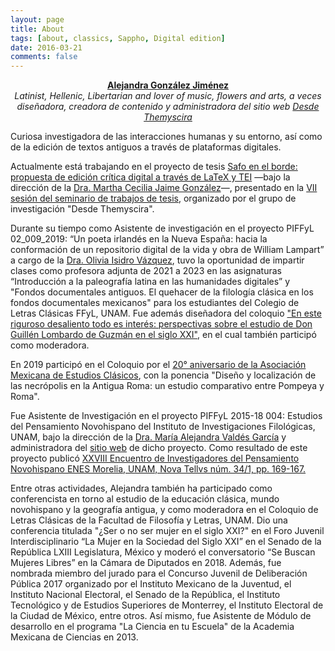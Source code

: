 ```yaml
---
layout: page
title: About
tags: [about, classics, Sappho, Digital edition]
date: 2016-03-21
comments: false
---
```

    
<center><a href="https://twitter.com/heliconide"><b>Alejandra González Jiménez</b></a></center>
<center><i> Latinist, Hellenic, Libertarian and lover of music, flowers and arts, a veces diseñadora, creadora de contenido y administradora del sitio web <a href="https://desdethemysciraffyl.mx/">Desde Themyscira</a></i></center>

Curiosa investigadora de las interacciones humanas y su entorno, así como de la edición de textos antiguos a través de plataformas digitales.

Actualmente está trabajando en el proyecto de tesis [Safo en el borde: propuesta de edición crítica digital a través de LaTeX y TEI](https://www.youtube.com/watch?v=lCR7VZ4bPRI&t=1485s) —bajo la dirección de la [Dra. Martha Cecilia Jaime González](https://desdethemysciraffyl.mx/bio_cecilia)—, presentado en la [VII sesión del seminario de trabajos de tesis](https://www.facebook.com/watch/live/?ref=watch_permalink&v=2006099333072135), organizado por el grupo de investigación "Desde Themyscira". 

Durante su tiempo como Asistente de investigación en el proyecto PIFFyL 02_009_2019: “Un poeta irlandés en la Nueva España: hacia la conformación de un repositorio digital de la vida y obra de William Lampart” a cargo de la [Dra. Olivia Isidro Vázquez](https://desdethemysciraffyl.mx/bio_olivia), tuvo la oportunidad de impartir clases como profesora adjunta de 2021 a 2023 en las asignaturas “Introducción a la paleografía latina en las humanidades digitales” y "Fondos documentales antiguos. El quehacer de la filología clásica en los fondos documentales mexicanos" para los estudiantes del Colegio de Letras Clásicas FFyL, UNAM. Fue además diseñadora del coloquio ["En este riguroso desaliento todo es interés: perspectivas sobre el estudio de Don Guillén Lombardo de Guzmán en el siglo XXI"](https://www.facebook.com/facultaddefilosofiayletras/posts/pfbid02zFf7KjBoQudBv6SN8rpJtgzGLxkiTbYvDLK7bxfQWJkrVDUWypEexK3qgZKcq6UUl), en el cual también participó como moderadora. 

En 2019 participó en el Coloquio por el [20° aniversario de la Asociación Mexicana de Estudios Clásicos](https://asociamec.mx/), con la ponencia "Diseño y localización de las necrópolis en la Antigua Roma: un estudio comparativo entre Pompeya y Roma". 

Fue Asistente de Investigación en el proyecto PIFFyL 2015-18 004: Estudios del Pensamiento Novohispano del Instituto de Investigaciones Filológicas, UNAM, bajo la dirección de la [Dra. María Alejandra Valdés García](http://www.paginaspersonales.unam.mx/app/webroot/index.php/academicos/datosContacto/alias:mariaalejandravaldes) y administradora del [sitio web](https://www.iifilologicas.unam.mx/pnovohispano/) de dicho proyecto. Como resultado de este proyecto publicó [XXVIII Encuentro de Investigadores del Pensamiento Novohispano ENES Morelia, UNAM, Nova Tellvs núm. 34/1, pp. 169-167.](https://revistas-filologicas.unam.mx/nouatellus/index.php/nt/article/view/715) 

Entre otras actividades, Alejandra también ha participado como conferencista en torno al estudio de la educación clásica, mundo novohispano y la geografía antigua, y como moderadora en el Coloquio de Letras Clásicas de la Facultad de Filosofía y Letras, UNAM. Dio una conferencia titulada "¿Ser o no ser mujer en el siglo XXI?" en el Foro Juvenil Interdisciplinario “La Mujer en la Sociedad del Siglo XXI” en el Senado de la República LXIII Legislatura, México y moderó el conversatorio “Se Buscan Mujeres Libres” en la Cámara de Diputados en 2018. Además, fue nombrada miembro del jurado para el Concurso Juvenil de Deliberación Pública 2017 organizado por el Instituto Mexicano de la Juventud, el Instituto Nacional Electoral, el Senado de la República, el Instituto Tecnológico y de Estudios Superiores de Monterrey, el Instituto Electoral de la Ciudad de México, entre otros. Así mismo, fue Asistente de Módulo de desarrollo en el programa "La Ciencia en tu Escuela" de la Academia Mexicana de Ciencias en 2013.